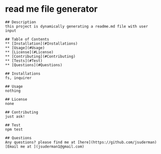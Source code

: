 # read me file generator
    ## Description 
    this project is dynamically generating a readme.md file with user input 

    ## Table of Contents
    ** [Installation](#Installations)
    ** [Usage](#Usage)
    ** [License](#License)
    ** [Contributing](#Contributing)
    ** [Tests](#Test) 
    ** [Questions](#Questions) 

    ## Installations 
    fs, inquirer 
 
    ## Usage 
    nothing 

    ## License
    none 

    ## Contributing
    just ask! 

    ## Test
    npm test 

    ## Questions
    Any questions? please find me at [here](https://github.com/jsuderman)
    [Email me at ](jsuderman1@gmail.com)
  